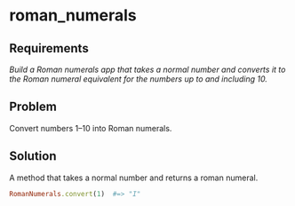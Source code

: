# roman_numerals

## Requirements

_Build a Roman numerals app that takes a normal number and converts it to the
Roman numeral equivalent for the numbers up to and including 10._

## Problem

Convert numbers 1–10 into Roman numerals.

## Solution

A method that takes a normal number and returns a roman numeral.

```ruby
RomanNumerals.convert(1)  #=> "I"
```

